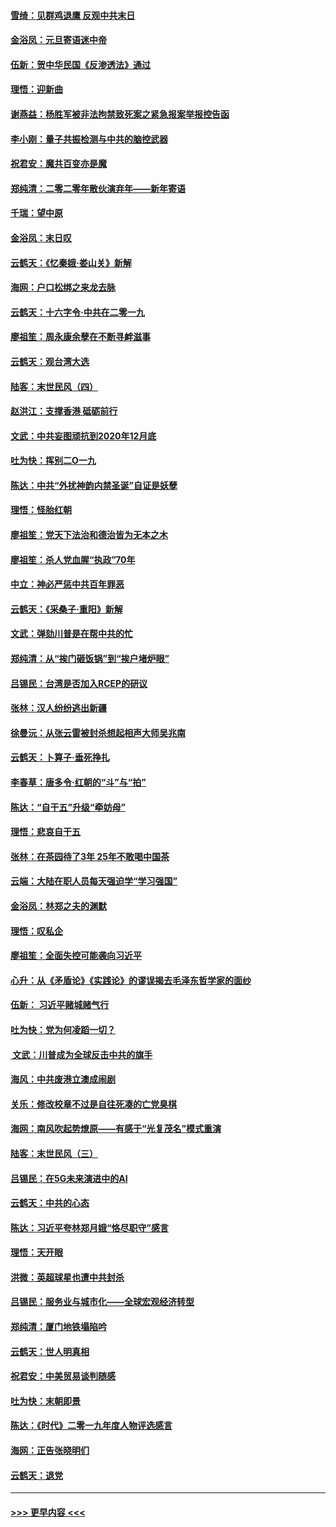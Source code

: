 #### [雪绮：见群鸡退鹰  反观中共末日](../pages/nsc993/n11762112.md?t=01021855) 
#### [金浴凤：元旦寄语迷中帝](../pages/nsc993/n11761788.md?t=01021855) 
#### [伍新：贺中华民国《反渗透法》通过](../pages/nsc993/n11761994.md?t=01021855) 
#### [理悟：迎新曲](../pages/nsc993/n11761152.md?t=01021855) 
#### [谢燕益：杨胜军被非法拘禁致死案之紧急报案举报控告函](../pages/nsc993/n11756134.md?t=01021855) 
#### [李小刚：量子共振检测与中共的脑控武器](../pages/nsc993/n11754518.md?t=01021855) 
#### [祝君安：魔共百变亦是魔](../pages/nsc993/n11754469.md?t=01021855) 
#### [郑纯清：二零二零年散伙演弃年——新年寄语](../pages/nsc993/n11754195.md?t=01021855) 
#### [千瑞：望中原](../pages/nsc993/n11754159.md?t=01021855) 
#### [金浴凤：末日叹](../pages/nsc993/n11752359.md?t=01021855) 
#### [云鹤天：《忆秦娥‧娄山关》新解](../pages/nsc993/n11752348.md?t=01021855) 
#### [海网：户口松绑之来龙去脉](../pages/nsc993/n11752328.md?t=01021855) 
#### [云鹤天：十六字令‧中共在二零一九](../pages/nsc993/n11752305.md?t=01021855) 
#### [廖祖笙：周永康余孽在不断寻衅滋事](../pages/nsc993/n11751013.md?t=01021855) 
#### [云鹤天：观台湾大选](../pages/nsc993/n11751007.md?t=01021855) 
#### [陆客：末世民风（四）](../pages/nsc993/n11749203.md?t=01021855) 
#### [赵洪江：支撑香港 砥砺前行](../pages/nsc993/n11748482.md?t=01021855) 
#### [文武：中共妄图顽抗到2020年12月底](../pages/nsc993/n11748446.md?t=01021855) 
#### [吐为快：挥别二O一九](../pages/nsc993/n11748411.md?t=01021855) 
#### [陈达：中共“外扰神韵内禁圣诞”自证是妖孽](../pages/nsc993/n11748226.md?t=01021855) 
#### [理悟：怪胎红朝](../pages/nsc993/n11748206.md?t=01021855) 
#### [廖祖笙：党天下法治和德治皆为无本之木](../pages/nsc993/n11748135.md?t=01021855) 
#### [廖祖笙：杀人党血腥“执政”70年](../pages/nsc993/n11745144.md?t=01021855) 
#### [中立：神必严惩中共百年罪恶](../pages/nsc993/n11744970.md?t=01021855) 
#### [云鹤天：《采桑子‧重阳》新解](../pages/nsc993/n11744948.md?t=01021855) 
#### [文武：弹劾川普是在帮中共的忙](../pages/nsc993/n11744758.md?t=01021855) 
#### [郑纯清：从“挨门砸饭锅”到“挨户堵炉眼”](../pages/nsc993/n11744745.md?t=01021855) 
#### [吕锡民：台湾是否加入RCEP的研议](../pages/nsc993/n11744701.md?t=01021855) 
#### [张林：汉人纷纷逃出新疆](../pages/nsc993/n11743530.md?t=01021855) 
#### [徐曼沅：从张云雷被封杀想起相声大师吴兆南](../pages/nsc993/n11741816.md?t=01021855) 
#### [云鹤天：卜算子‧垂死挣扎](../pages/nsc993/n11739956.md?t=01021855) 
#### [李春草：唐多令‧红朝的“斗”与“拍”](../pages/nsc993/n11739830.md?t=01021855) 
#### [陈达：“自干五”升级“牵妨母”](../pages/nsc993/n11739724.md?t=01021855) 
#### [理悟：悲哀自干五](../pages/nsc993/n11739547.md?t=01021855) 
#### [张林：在茶园待了3年 25年不敢喝中国茶](../pages/nsc993/n11739240.md?t=01021855) 
#### [云端：大陆在职人员每天强迫学“学习强国”](../pages/nsc993/n11738735.md?t=01021855) 
#### [金浴凤：林郑之夫的渊默](../pages/nsc993/n11737735.md?t=01021855) 
#### [理悟：叹私企](../pages/nsc993/n11737715.md?t=01021855) 
#### [廖祖笙：全面失控可能袭向习近平](../pages/nsc993/n11737704.md?t=01021855) 
#### [心升：从《矛盾论》《实践论》的谬误揭去毛泽东哲学家的面纱](../pages/nsc993/n11736962.md?t=01021855) 
#### [伍新： 习近平赌城赌气行](../pages/nsc993/n11736929.md?t=01021855) 
#### [吐为快：党为何凌蹈一切？](../pages/nsc993/n11736915.md?t=01021855) 
#### [ 文武：川普成为全球反击中共的旗手](../pages/nsc993/n11736882.md?t=01021855) 
#### [海风：中共废港立澳成闹剧](../pages/nsc993/n11735857.md?t=01021855) 
#### [关乐：修改校章不过是自往死凑的亡党臭棋](../pages/nsc993/n11735097.md?t=01021855) 
#### [海网：南风吹起势燎原——有感于“光复茂名”模式重演](../pages/nsc993/n11732308.md?t=01021855) 
#### [陆客：末世民风（三）](../pages/nsc993/n11732211.md?t=01021855) 
#### [吕锡民：在5G未来演进中的AI](../pages/nsc993/n11730010.md?t=01021855) 
#### [云鹤天：中共的心态](../pages/nsc993/n11729906.md?t=01021855) 
#### [陈达：习近平夸林郑月娥“恪尽职守”感言](../pages/nsc993/n11729881.md?t=01021855) 
#### [理悟：天开眼](../pages/nsc993/n11729699.md?t=01021855) 
#### [洪微：英超球星也遭中共封杀](../pages/nsc993/n11727243.md?t=01021855) 
#### [吕锡民：服务业与城市化——全球宏观经济转型](../pages/nsc993/n11725845.md?t=01021855) 
#### [郑纯清：厦门地铁塌陷吟](../pages/nsc993/n11725813.md?t=01021855) 
#### [云鹤天：世人明真相](../pages/nsc993/n11725621.md?t=01021855) 
#### [祝君安：中美贸易谈判随感](../pages/nsc993/n11725609.md?t=01021855) 
#### [吐为快：末朝即景](../pages/nsc993/n11723365.md?t=01021855) 
#### [陈达：《时代》二零一九年度人物评选感言](../pages/nsc993/n11723337.md?t=01021855) 
#### [海网：正告张晓明们](../pages/nsc993/n11723228.md?t=01021855) 
#### [云鹤天：退党](../pages/nsc993/n11723056.md?t=01021855) 

----
#### [ >>> 更早内容 <<< ](../indexes/nsc993-earlier.md)
